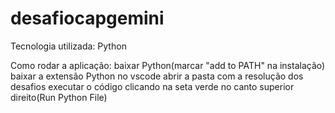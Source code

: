 # desafiocapgemini

Tecnologia utilizada: Python

Como rodar a aplicação:
baixar Python(marcar "add to PATH" na instalação)
baixar a extensão Python no vscode
abrir a pasta com a resolução dos desafios
executar o código clicando na seta verde no canto superior direito(Run Python File)
